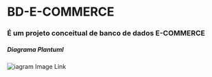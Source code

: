 # BD-E-COMMERCE

### É um projeto conceitual de banco de dados E-COMMERCE

##### Diagrama Plantuml

![iagram Image Link](https://www.plantuml.com/plantuml/png/fPJFRjim3CRlUWejbsm3qgB0TX6mea7GO1sAh4k3N0tLObi1afd9ycN5dcQ7FaXUR4PC_z4KUrvsaoY2_F7xQ5_bNZfVMCFU-6UmmANLJv9D5JpAmdZcSSSzyWVq7YrNsa7gDMRCQs-0NyyMQ2su51Wxd_ADV00Z-S9eo3pmwJcpSjTSNzYDgi-VBldDQiDMQ0_dxNoz-3nVl_tmyLsPL6ReHvtA_Ul-5_xv39a21_lNwE5d5-4Eb5P80DNbq9-ErFxUIr_al0piA1wML92dJX_5e46IQAIbW-golFqwtrHKQp0orPX9MsOYJz4sea1DLx9IJ8Ysw6nsIGb2H2q5drnC-8HVd9szd_1WV8Ugy9YJ07Ij5A0puTQPqNpImnCwBVz1awqqw0PjKS0xMdXioA0MX8ZBhCh-X3AIPvadbH8lh8v5qrG9IUDp7VzMoCnh9HNPrEyB5GnyePWGRR_Ibq568MB6m2vMvn7hg9BXT671ZifBT1caeD1nahED77QWSoKvrl97sPNVOwgbYNPXTVVbL5lRLX5ADLkpcfs78uInv_aOAsE87ZTZBigA-uQwTxY52C27glOC6vRkIhm1bu9soBUGgLRE9fvKSJAuZb9mdCstc4fpgiyZ-IBNu_T--jYAqx_lc7XWDqB84IiIs1ZFA4Gyv9X68yGQMA7htEFt0ZWvGzV3lj2PnFk_JQ1QrANx7wENWVytPIGHqIa6Kub-Mu-m_Vs_tIIsZFt5udd2ObUGgSAQtm00)

